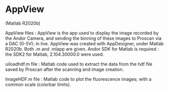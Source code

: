 # AppView
(Matlab R2020b)

AppView files :
AppView is the app used to display the image recorded by the Andor Camera, and sending the binning of these images to Proscan via a DAC (0-5V); in live. AppView was created with AppDesigner, under Matlab R2020b. Both .m and .mlapp are given. 
Andor SDK for Matlab is required : the SDK2 for Matlab, 2.104.30000.0 were used.

uiloadhdf.m file :
Matlab code used to extract the data from the hdf file saved by Proscan after the scanning and image creation.

ImageHDF.m file :
Matlab code to plot the fluorescence images; with a common scale (colorbar limits). 
